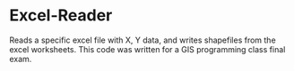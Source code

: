 # Excel-Reader
Reads a specific excel file with X, Y data, and writes shapefiles from the excel worksheets.
This code was written for a GIS programming class final exam. 
